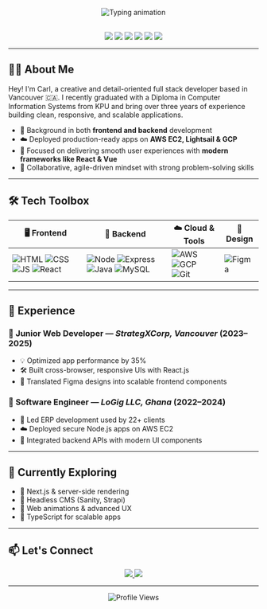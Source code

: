 <!-- Header Section -->
<p align="center">
  <img src="https://readme-typing-svg.demolab.com?font=Fira+Code&size=25&pause=1000&color=0ED3CF&width=600&lines=Hi+I'm+Carl+Nikoi!;Full+Stack+Developer+%7C+CIS+Grad+%7C+Tech+Problem+Solver;Let's+Build+Something+Great+Together!" alt="Typing animation" />
</p>


<br/>

<div align="center">
  <img src="https://img.shields.io/badge/React.js-61DAFB?style=for-the-badge&logo=react&logoColor=black" />
  <img src="https://img.shields.io/badge/Node.js-339933?style=for-the-badge&logo=node.js&logoColor=white" />
  <img src="https://img.shields.io/badge/Java-007396?style=for-the-badge&logo=java&logoColor=white" />
  <img src="https://img.shields.io/badge/AWS-232F3E?style=for-the-badge&logo=amazon-aws&logoColor=white" />
  <img src="https://img.shields.io/badge/MySQL-00758F?style=for-the-badge&logo=mysql&logoColor=white" />
  <img src="https://img.shields.io/badge/Git-F05032?style=for-the-badge&logo=git&logoColor=white" />
</div>

---

## 👨‍💻 About Me

Hey! I'm Carl, a creative and detail-oriented full stack developer based in Vancouver 🇨🇦. I recently graduated with a Diploma in Computer Information Systems from KPU and bring over three years of experience building clean, responsive, and scalable applications.

- 💼 Background in both **frontend and backend** development  
- ☁️ Deployed production-ready apps on **AWS EC2, Lightsail & GCP**  
- 🎨 Focused on delivering smooth user experiences with **modern frameworks like React & Vue**  
- 🔁 Collaborative, agile-driven mindset with strong problem-solving skills  

---

## 🛠️ Tech Toolbox

<div align="center">

| 🖥️ Frontend                                                                                     | 🔧 Backend                                                                          | ☁️ Cloud & Tools                                                | 🎨 Design            |
| ------------------------------------------------------------------------------------------------ | ----------------------------------------------------------------------------------- | --------------------------------------------------------------- | -------------------- |
| ![HTML](https://img.shields.io/badge/HTML5-E34F26?logo=html5&logoColor=white&style=flat-square) ![CSS](https://img.shields.io/badge/CSS3-1572B6?logo=css3&logoColor=white&style=flat-square) ![JS](https://img.shields.io/badge/JavaScript-F7DF1E?logo=javascript&logoColor=black&style=flat-square) ![React](https://img.shields.io/badge/React-61DAFB?logo=react&logoColor=black&style=flat-square) | ![Node](https://img.shields.io/badge/Node.js-339933?logo=node.js&logoColor=white&style=flat-square) ![Express](https://img.shields.io/badge/Express-000000?logo=express&logoColor=white&style=flat-square) ![Java](https://img.shields.io/badge/Java-007396?logo=java&logoColor=white&style=flat-square) ![MySQL](https://img.shields.io/badge/MySQL-4479A1?logo=mysql&logoColor=white&style=flat-square) | ![AWS](https://img.shields.io/badge/AWS-FF9900?logo=amazon-aws&logoColor=white&style=flat-square) ![GCP](https://img.shields.io/badge/Google%20Cloud-4285F4?logo=google-cloud&logoColor=white&style=flat-square) ![Git](https://img.shields.io/badge/Git-F05032?logo=git&logoColor=white&style=flat-square) | ![Figma](https://img.shields.io/badge/Figma-F24E1E?logo=figma&logoColor=white&style=flat-square) |

</div>

---

## 💼 Experience

### 🔹 Junior Web Developer — *StrategXCorp, Vancouver* (2023–2025)  
- 💡 Optimized app performance by 35%  
- 🛠️ Built cross-browser, responsive UIs with React.js  
- 🤝 Translated Figma designs into scalable frontend components  

### 🔹 Software Engineer — *LoGig LLC, Ghana* (2022–2024)  
- 🚀 Led ERP development used by 22+ clients  
- ☁️ Deployed secure Node.js apps on AWS EC2  
- 🔗 Integrated backend APIs with modern UI components

---

## 🚀 Currently Exploring
- 🔄 Next.js & server-side rendering  
- 🧱 Headless CMS (Sanity, Strapi)  
- 🌈 Web animations & advanced UX  
- 🧩 TypeScript for scalable apps  

---

## 📫 Let's Connect

<div align="center">
  <a href="mailto:cnikoi70@gmail.com">
    <img src="https://img.shields.io/badge/Email-cnikoi70@gmail.com-red?style=for-the-badge&logo=gmail&logoColor=white" />
  </a>
  <a href="https://www.linkedin.com/in/carlnikoi/">
    <img src="https://img.shields.io/badge/LinkedIn-Carlnikoi-blue?style=for-the-badge&logo=linkedin&logoColor=white" />
  </a>
</div>

---

<p align="center">
  <img src="https://komarev.com/ghpvc/?username=nikoicarl&style=flat-square&color=blue" alt="Profile Views" />
</p>
